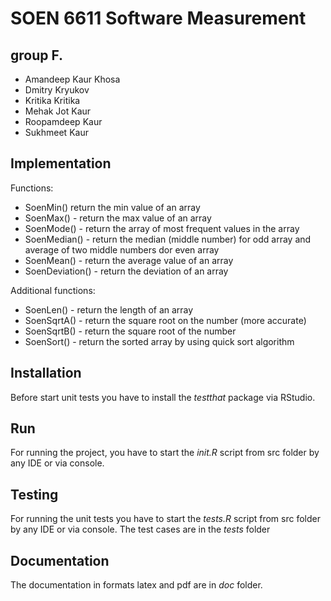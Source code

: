 # SOEN 6611 Software Measurement 
## group F.
* Amandeep Kaur Khosa
* Dmitry Kryukov
* Kritika Kritika
* Mehak Jot Kaur
* Roopamdeep Kaur
* Sukhmeet Kaur
## Implementation
Functions: 
* SoenMin() return the min value of an array
* SoenMax() - return the max value of an array
* SoenMode() - return the array of most frequent values in the array
* SoenMedian() - return the median (middle number) for odd array and average of two middle numbers dor even array
* SoenMean() - return the average value of an array
* SoenDeviation() - return the deviation of an array

Additional functions: 
* SoenLen() - return the length of an array
* SoenSqrtA() - return the square root on the number (more accurate)
* SoenSqrtB() - return the square root of the number
* SoenSort() - return the sorted array by using quick sort algorithm

## Installation
Before start unit tests you have to install the *testthat* package via RStudio.

## Run
For running the project, you have to start the *init.R* script from src folder by any IDE or via console.

## Testing
For running the unit tests you have to start the *tests.R* script from src folder by any IDE or via console.
The test cases are in the *tests* folder

## Documentation
The documentation in formats latex and pdf are in *doc* folder.
